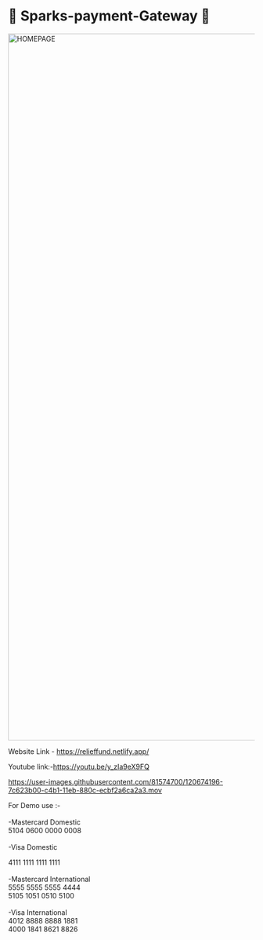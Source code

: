 

# 🌟 Sparks-payment-Gateway 🌟

<img width="1440" alt="HOMEPAGE" src="https://user-images.githubusercontent.com/81574700/120614425-d98bcb80-c474-11eb-9092-53ee57cb58db.png">


 Website Link -  https://relieffund.netlify.app/


Youtube link:-https://youtu.be/y_zIa9eX9FQ



https://user-images.githubusercontent.com/81574700/120674196-7c623b00-c4b1-11eb-880c-ecbf2a6ca2a3.mov




<!-- https://user-images.githubusercontent.com/81574700/120655304-2b961680-c4a0-11eb-96e7-c48f1f6d14c5.mov -->

For Demo use :-</br>
 <br>
-Mastercard Domestic</br>
 5104 0600 0000 0008</br>
 <br>
-Visa Domestic</br>

 4111 1111 1111 1111</br>
 <br>
-Mastercard International</br>
 5555 5555 5555 4444</br>
 5105 1051 0510 5100</br>
 <br>
-Visa International</br>
 4012 8888 8888 1881</br>
 4000 1841 8621 8826</br>
